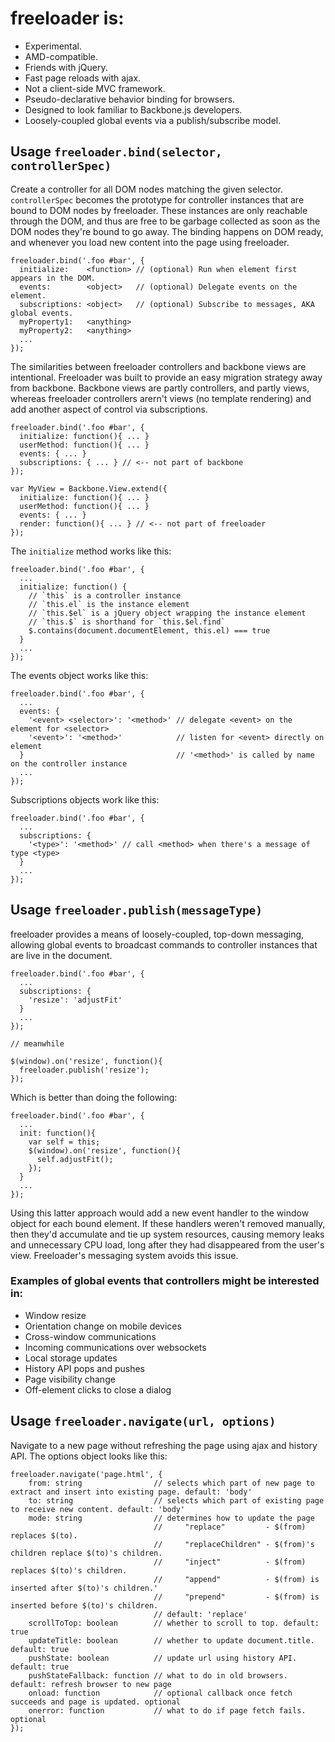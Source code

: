 # freeloader is:

 * Experimental.
 * AMD-compatible.
 * Friends with jQuery.
 * Fast page reloads with ajax.
 * Not a client-side MVC framework.
 * Pseudo-declarative behavior binding for browsers.
 * Designed to look familiar to Backbone.js developers.
 * Loosely-coupled global events via a publish/subscribe model.

## Usage `freeloader.bind(selector, controllerSpec)`

Create a controller for all DOM nodes matching the given selector. `controllerSpec` becomes the prototype for controller instances that are bound to DOM nodes by freeloader. These instances are only reachable through the DOM, and thus are free to be garbage collected as soon as the DOM nodes they're bound to go away. The binding happens on DOM ready, and whenever you load new content into the page using freeloader.

    freeloader.bind('.foo #bar', {
      initialize:    <function> // (optional) Run when element first appears in the DOM.
      events:        <object>   // (optional) Delegate events on the element.
      subscriptions: <object>   // (optional) Subscribe to messages, AKA global events.
      myProperty1:   <anything>
      myProperty2:   <anything>
      ...
    });

The similarities between freeloader controllers and backbone views are intentional. Freeloader was built to provide an easy migration strategy away from backbone. Backbone views are partly controllers, and partly views, whereas freeloader controllers arern't views (no template rendering) and add another aspect of control via subscriptions.

    freeloader.bind('.foo #bar', {
      initialize: function(){ ... }
      userMethod: function(){ ... }
      events: { ... }
      subscriptions: { ... } // <-- not part of backbone
    });

    var MyView = Backbone.View.extend({
      initialize: function(){ ... }
      userMethod: function(){ ... }
      events: { ... }
      render: function(){ ... } // <-- not part of freeloader
    });

The `initialize` method works like this:

    freeloader.bind('.foo #bar', {
      ...
      initialize: function() {
        // `this` is a controller instance
        // `this.el` is the instance element
        // `this.$el` is a jQuery object wrapping the instance element
        // `this.$` is shorthand for `this.$el.find`
        $.contains(document.documentElement, this.el) === true
      }
      ...
    });

The events object works like this:

    freeloader.bind('.foo #bar', {
      ...
      events: {
        '<event> <selector>': '<method>' // delegate <event> on the element for <selector>
        '<event>': '<method>'            // listen for <event> directly on element
      }                                  // '<method>' is called by name on the controller instance
      ...
    });

Subscriptions objects work like this:

    freeloader.bind('.foo #bar', {
      ...
      subscriptions: {
        '<type>': '<method>' // call <method> when there's a message of type <type>
      }
      ...
    });

## Usage `freeloader.publish(messageType)`

freeloader provides a means of loosely-coupled, top-down messaging, allowing global events to broadcast commands to controller instances that are live in the document.

    freeloader.bind('.foo #bar', {
      ...
      subscriptions: {
        'resize': 'adjustFit'
      }
      ...
    });

    // meanwhile

    $(window).on('resize', function(){
      freeloader.publish('resize');
    });

Which is better than doing the following:

    freeloader.bind('.foo #bar', {
      ...
      init: function(){
        var self = this;
        $(window).on('resize', function(){
          self.adjustFit();
        });
      }
      ...
    });

Using this latter approach would add a new event handler to the window object for each bound element. If these handlers weren't removed manually, then they'd accumulate and tie up system resources, causing memory leaks and unnecessary CPU load, long after they had disappeared from the user's view. Freeloader's messaging system avoids this issue.

### Examples of global events that controllers might be interested in:

 * Window resize
 * Orientation change on mobile devices
 * Cross-window communications
 * Incoming communications over websockets
 * Local storage updates
 * History API pops and pushes
 * Page visibility change
 * Off-element clicks to close a dialog

## Usage `freeloader.navigate(url, options)`

Navigate to a new page without refreshing the page using ajax and history API. The options object looks like this:

    freeloader.navigate('page.html', {
        from: string                // selects which part of new page to extract and insert into existing page. default: 'body'
        to: string                  // selects which part of existing page to receive new content. default: 'body'
        mode: string                // determines how to update the page
                                    //     "replace"         - $(from) replaces $(to).
                                    //     "replaceChildren" - $(from)'s children replace $(to)'s children.
                                    //     "inject"          - $(from) replaces $(to)'s children.
                                    //     "append"          - $(from) is inserted after $(to)'s children.'
                                    //     "prepend"         - $(from) is inserted before $(to)'s children.
                                    // default: 'replace'
        scrollToTop: boolean        // whether to scroll to top. default: true
        updateTitle: boolean        // whether to update document.title. default: true
        pushState: boolean          // update url using history API. default: true
        pushStateFallback: function // what to do in old browsers. default: refresh browser to new page
        onload: function            // optional callback once fetch succeeds and page is updated. optional
        onerror: function           // what to do if page fetch fails. optional
    });




